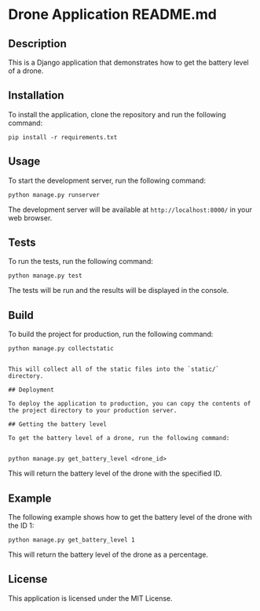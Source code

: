 # Drone Application README.md

## Description

This is a Django application that demonstrates how to get the battery level of a drone.

## Installation

To install the application, clone the repository and run the following command:

```
pip install -r requirements.txt
```

## Usage

To start the development server, run the following command:

```
python manage.py runserver
```

The development server will be available at `http://localhost:8000/` in your web browser.

## Tests

To run the tests, run the following command:

```
python manage.py test
```

The tests will be run and the results will be displayed in the console.

## Build

To build the project for production, run the following command:

```
python manage.py collectstatic


This will collect all of the static files into the `static/` directory.

## Deployment

To deploy the application to production, you can copy the contents of the project directory to your production server.

## Getting the battery level

To get the battery level of a drone, run the following command:


python manage.py get_battery_level <drone_id>
```

This will return the battery level of the drone with the specified ID.

## Example

The following example shows how to get the battery level of the drone with the ID 1:

```
python manage.py get_battery_level 1
```

This will return the battery level of the drone as a percentage.

## License

This application is licensed under the MIT License.